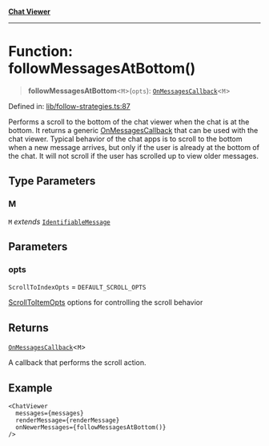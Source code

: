 [**Chat Viewer**](../README.md)

***

# Function: followMessagesAtBottom()

> **followMessagesAtBottom**\<`M`\>(`opts`): [`OnMessagesCallback`](../type-aliases/OnMessagesCallback.md)\<`M`\>

Defined in: [lib/follow-strategies.ts:87](https://github.com/wix-incubator/chat-viewer/blob/83481c9b59373be99cbdd28a40e5ba8a4798e38a/lib/follow-strategies.ts#L87)

Performs a scroll to the bottom of the chat viewer when the chat is at the bottom.
It returns a generic [OnMessagesCallback](../type-aliases/OnMessagesCallback.md) that can be used with the chat viewer.
Typical behavior of the chat apps is to scroll to the bottom when a new message arrives, but only if the user is already at the bottom of the chat.
It will not scroll if the user has scrolled up to view older messages.

## Type Parameters

### M

`M` *extends* [`IdentifiableMessage`](../type-aliases/IdentifiableMessage.md)

## Parameters

### opts

`ScrollToIndexOpts` = `DEFAULT_SCROLL_OPTS`

[ScrollToItemOpts](../interfaces/ScrollToItemOpts.md) options for controlling the scroll behavior

## Returns

[`OnMessagesCallback`](../type-aliases/OnMessagesCallback.md)\<`M`\>

A callback that performs the scroll action.

## Example

```tsx
<ChatViewer
  messages={messages}
  renderMessage={renderMessage}
  onNewerMessages={followMessagesAtBottom()}
/>
```
